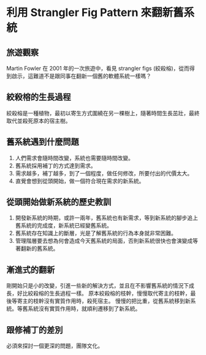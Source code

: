 # 利用 Strangler Fig Pattern 來翻新舊系統

## 旅遊觀察
Martin Fowler 在 2001 年的一次旅遊中，看見 strangler figs (絞殺榕)，從而得到啟示，這難道不是跟同事在翻新一個舊的軟體系統一樣嗎？

## 絞殺榕的生長過程
絞殺榕是一種植物，最初以寄生方式圍繞在另一棵樹上，隨著時間生長茁壯，最終取代並殺死原本的宿主樹。

## 舊系統遇到什麼問題
1. 人們需求會隨時間改變，系統也需要隨時間改變。
2. 舊系統採用補丁的方式達到需求。
3. 需求越多，補丁越多，到了一個程度，做任何修改，所要付出的代價太大。
4. 直覺會想到從頭開始，做一個符合現在需求的新系統。

## 從頭開始做新系統的歷史教訓
1. 開發新系統的時期，或許一兩年，舊系統也有新需求，等到新系統的腳步追上舊系統的完成度，新系統已經變舊系統。
2. 舊系統存在知識上的斷層，光是了解舊系統的行為本身就非常困難。
3. 管理階層要去想為何會造成今天舊系統的局面，否則新系統很快也會演變成等著翻新的舊系統。

## 漸進式的翻新
剛開始只是小的改變，引進一些新的解決方式，並且在不影響舊系統的情況下成長，好比絞殺榕的生長過程一樣。
原本絞殺榕的枝幹，慢慢取代寄主的枝幹，最後等寄主的枝幹沒有實質作用時，殺死宿主。
慢慢的把比重，從舊系統移到新系統。等舊系統沒有實質作用時，就順利遷移到了新系統。

## 跟修補丁的差別
必須來探討一個更深的問題，團隊文化。
